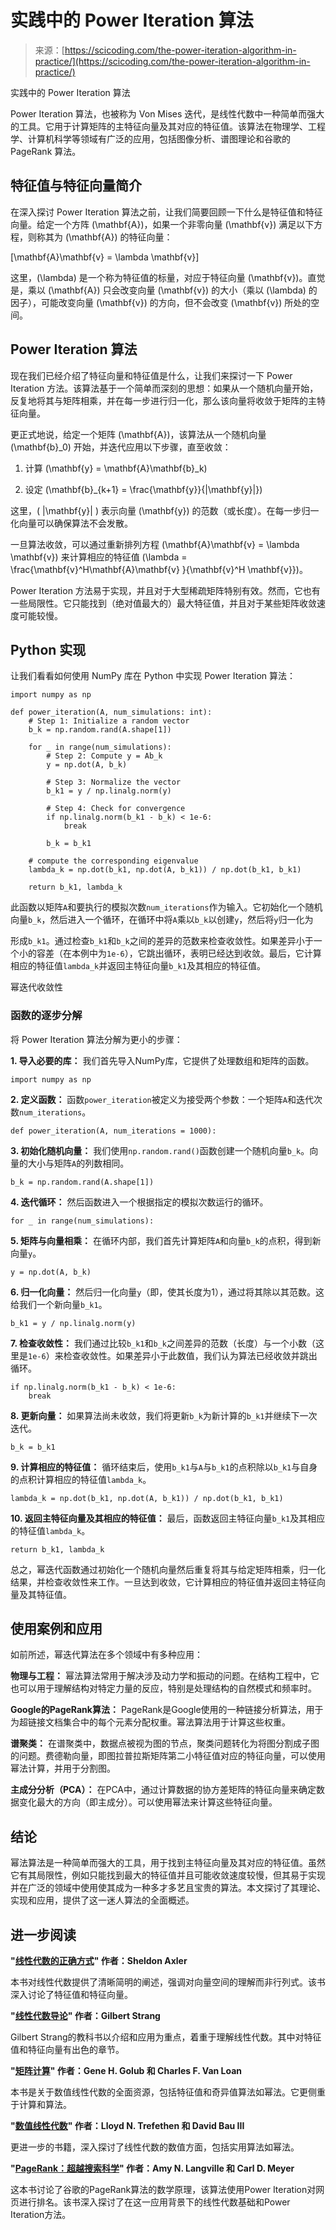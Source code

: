 <!--yml

category: 未分类

date: 2024-05-27 14:40:29

-->

# 实践中的 Power Iteration 算法

> 来源：[https://scicoding.com/the-power-iteration-algorithm-in-practice/](https://scicoding.com/the-power-iteration-algorithm-in-practice/)

实践中的 Power Iteration 算法

Power Iteration 算法，也被称为 Von Mises 迭代，是线性代数中一种简单而强大的工具。它用于计算矩阵的主特征向量及其对应的特征值。该算法在物理学、工程学、计算机科学等领域有广泛的应用，包括图像分析、谱图理论和谷歌的 PageRank 算法。

## 特征值与特征向量简介

在深入探讨 Power Iteration 算法之前，让我们简要回顾一下什么是特征值和特征向量。给定一个方阵 \(\mathbf{A}\)，如果一个非零向量 \(\mathbf{v}\) 满足以下方程，则称其为 \(\mathbf{A}\) 的特征向量：

\[\mathbf{A}\mathbf{v} = \lambda \mathbf{v}\]

这里，\(\lambda\) 是一个称为特征值的标量，对应于特征向量 \(\mathbf{v}\)。直觉是，乘以 \(\mathbf{A}\) 只会改变向量 \(\mathbf{v}\) 的大小（乘以 \(\lambda\) 的因子），可能改变向量 \(\mathbf{v}\) 的方向，但不会改变 \(\mathbf{v}\) 所处的空间。

## Power Iteration 算法

现在我们已经介绍了特征向量和特征值是什么，让我们来探讨一下 Power Iteration 方法。该算法基于一个简单而深刻的思想：如果从一个随机向量开始，反复地将其与矩阵相乘，并在每一步进行归一化，那么该向量将收敛于矩阵的主特征向量。

更正式地说，给定一个矩阵 \(\mathbf{A}\)，该算法从一个随机向量 \(\mathbf{b}_0\) 开始，并迭代应用以下步骤，直至收敛：

1.  计算 \(\mathbf{y} = \mathbf{A}\mathbf{b}_k\)

1.  设定 \(\mathbf{b}_{k+1} = \frac{\mathbf{y}}{|\mathbf{y}|}\)

这里，\( |\mathbf{y}| \) 表示向量 \(\mathbf{y}\) 的范数（或长度）。在每一步归一化向量可以确保算法不会发散。

一旦算法收敛，可以通过重新排列方程 \(\mathbf{A}\mathbf{v} = \lambda \mathbf{v}\) 来计算相应的特征值 \(\lambda = \frac{\mathbf{v}^H\mathbf{A}\mathbf{v} }{\mathbf{v}^H \mathbf{v}}\)。

Power Iteration 方法易于实现，并且对于大型稀疏矩阵特别有效。然而，它也有一些局限性。它只能找到（绝对值最大的）最大特征值，并且对于某些矩阵收敛速度可能较慢。

## Python 实现

让我们看看如何使用 NumPy 库在 Python 中实现 Power Iteration 算法：

```
import numpy as np

def power_iteration(A, num_simulations: int):
    # Step 1: Initialize a random vector
    b_k = np.random.rand(A.shape[1])

    for _ in range(num_simulations):
        # Step 2: Compute y = Ab_k
        y = np.dot(A, b_k)

        # Step 3: Normalize the vector
        b_k1 = y / np.linalg.norm(y)

        # Step 4: Check for convergence
        if np.linalg.norm(b_k1 - b_k) < 1e-6:
            break

        b_k = b_k1

    # compute the corresponding eigenvalue
    lambda_k = np.dot(b_k1, np.dot(A, b_k1)) / np.dot(b_k1, b_k1)

    return b_k1, lambda_k 
```

此函数以矩阵`A`和要执行的模拟次数`num_iterations`作为输入。它初始化一个随机向量`b_k`，然后进入一个循环，在循环中将`A`乘以`b_k`以创建`y`，然后将`y`归一化为

形成`b_k1`。通过检查`b_k1`和`b_k`之间的差异的范数来检查收敛性。如果差异小于一个小的容差（在本例中为`1e-6`），它跳出循环，表明已经达到收敛。最后，它计算相应的特征值`lambda_k`并返回主特征向量`b_k1`及其相应的特征值。

幂迭代收敛性

### 函数的逐步分解

将 Power Iteration 算法分解为更小的步骤：

**1\. 导入必要的库：** 我们首先导入NumPy库，它提供了处理数组和矩阵的函数。

```
import numpy as np 
```

**2\. 定义函数：** 函数`power_iteration`被定义为接受两个参数：一个矩阵`A`和迭代次数`num_iterations`。

```
def power_iteration(A, num_iterations = 1000): 
```

**3\. 初始化随机向量：** 我们使用`np.random.rand()`函数创建一个随机向量`b_k`。向量的大小与矩阵`A`的列数相同。

```
b_k = np.random.rand(A.shape[1]) 
```

**4\. 迭代循环：** 然后函数进入一个根据指定的模拟次数运行的循环。

```
for _ in range(num_simulations): 
```

**5\. 矩阵与向量相乘：** 在循环内部，我们首先计算矩阵`A`和向量`b_k`的点积，得到新向量`y`。

```
y = np.dot(A, b_k) 
```

**6\. 归一化向量：** 然后归一化向量`y`（即，使其长度为1），通过将其除以其范数。这给我们一个新向量`b_k1`。

```
b_k1 = y / np.linalg.norm(y) 
```

**7\. 检查收敛性：** 我们通过比较`b_k1`和`b_k`之间差异的范数（长度）与一个小数（这里是`1e-6`）来检查收敛性。如果差异小于此数值，我们认为算法已经收敛并跳出循环。

```
if np.linalg.norm(b_k1 - b_k) < 1e-6:
    break 
```

**8\. 更新向量：** 如果算法尚未收敛，我们将更新`b_k`为新计算的`b_k1`并继续下一次迭代。

```
b_k = b_k1 
```

**9\. 计算相应的特征值：** 循环结束后，使用`b_k1`与`A`与`b_k1`的点积除以`b_k1`与自身的点积计算相应的特征值`lambda_k`。

```
lambda_k = np.dot(b_k1, np.dot(A, b_k1)) / np.dot(b_k1, b_k1) 
```

**10\. 返回主特征向量及其相应的特征值：** 最后，函数返回主特征向量`b_k1`及其相应的特征值`lambda_k`。

```
return b_k1, lambda_k 
```

总之，幂迭代函数通过初始化一个随机向量然后重复将其与给定矩阵相乘，归一化结果，并检查收敛性来工作。一旦达到收敛，它计算相应的特征值并返回主特征向量及其特征值。

## 使用案例和应用

如前所述，幂迭代算法在多个领域中有多种应用：

**物理与工程：** 幂法算法常用于解决涉及动力学和振动的问题。在结构工程中，它也可以用于理解结构对特定力量的反应，特别是处理结构的自然模式和频率时。

**Google的PageRank算法：** PageRank是Google使用的一种链接分析算法，用于为超链接文档集合中的每个元素分配权重。幂法算法用于计算这些权重。

**谱聚类：** 在谱聚类中，数据点被视为图的节点，聚类问题转化为将图分割成子图的问题。费德勒向量，即图拉普拉斯矩阵第二小特征值对应的特征向量，可以使用幂法计算，并用于分割图。

**主成分分析（PCA）：** 在PCA中，通过计算数据的协方差矩阵的特征向量来确定数据变化最大的方向（即主成分）。可以使用幂法来计算这些特征向量。

## 结论

幂法算法是一种简单而强大的工具，用于找到主特征向量及其对应的特征值。虽然它有其局限性，例如只能找到最大的特征值并且可能收敛速度较慢，但其易于实现并在广泛的领域中使用使其成为一种多才多艺且宝贵的算法。本文探讨了其理论、实现和应用，提供了这一迷人算法的全面概述。

## 进一步阅读

**"[线性代数的正确方式](https://amzn.to/45q6GO1?ref=localhost)" 作者：Sheldon Axler**

本书对线性代数提供了清晰简明的阐述，强调对向量空间的理解而非行列式。该书深入讨论了特征值和特征向量。

**"[线性代数导论](https://amzn.to/436YjoW?ref=localhost)" 作者：Gilbert Strang**

Gilbert Strang的教科书以介绍和应用为重点，着重于理解线性代数。其中对特征值和特征向量有出色的章节。

**"[矩阵计算](https://amzn.to/3OF8Ral?ref=localhost)" 作者：Gene H. Golub 和 Charles F. Van Loan**

本书是关于数值线性代数的全面资源，包括特征值和奇异值算法如幂法。它更侧重于计算和算法。

**"[数值线性代数](https://amzn.to/43lPY0R?ref=localhost)" 作者：Lloyd N. Trefethen 和 David Bau III**

更进一步的书籍，深入探讨了线性代数的数值方面，包括实用算法如幂法。

**"[PageRank：超越搜索科学](https://amzn.to/3IFw2gX?ref=localhost)" 作者：Amy N. Langville 和 Carl D. Meyer**

这本书讨论了谷歌的PageRank算法的数学原理，该算法使用Power Iteration对网页进行排名。该书深入探讨了在这一应用背景下的线性代数基础和Power Iteration方法。
